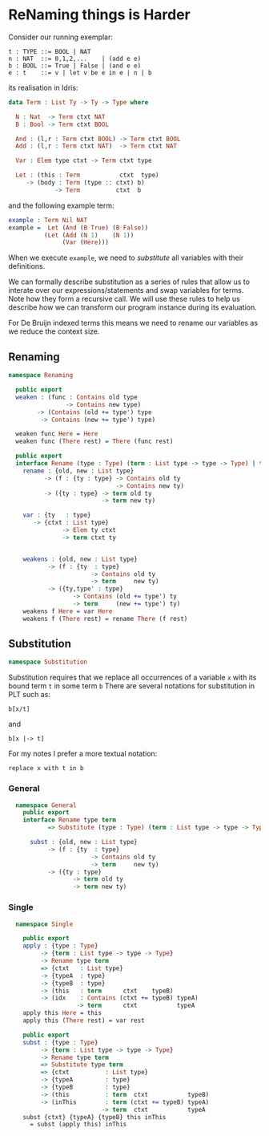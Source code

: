 # ReNaming things is Harder

Consider our running exemplar:

    t : TYPE ::= BOOL | NAT
    n : NAT  ::= 0,1,2,...    | (add e e)
    b : BOOL ::= True | False | (and e e)
    e : t    ::= v | let v be e in e | n | b

its realisation in Idris:

```idris
data Term : List Ty -> Ty -> Type where

  N : Nat  -> Term ctxt NAT
  B : Bool -> Term ctxt BOOL

  And : (l,r : Term ctxt BOOL) -> Term ctxt BOOL
  Add : (l,r : Term ctxt NAT)  -> Term ctxt NAT

  Var : Elem type ctxt -> Term ctxt type

  Let : (this : Term           ctxt  type)
     -> (body : Term (type :: ctxt) b)
             -> Term          ctxt  b
```

and the following example term:

```idris
example : Term Nil NAT
example =  Let (And (B True) (B False))
          (Let (Add (N 1)    (N 1))
               (Var (Here)))
```

When we execute `example`, we need to *substitute* all variables with their definitions.

We can formally describe substitution as a series of rules that allow us to interate over our expressions/statements and swap variables for terms.
Note how they form a recursive call.
We will use these rules to help us describe how we can transform our program instance during its evaluation.

For De Bruijn indexed terms this means we need to rename our variables as we reduce the context size.

## Renaming

```idris
namespace Renaming
```

```idris
  public export
  weaken : (func : Contains old type
                -> Contains new type)
        -> (Contains (old += type') type
         -> Contains (new += type') type)

  weaken func Here = Here
  weaken func (There rest) = There (func rest)
```

```idris
  public export
  interface Rename (type : Type) (term : List type -> type -> Type) | term where
    rename : {old, new : List type}
          -> (f : {ty : type} -> Contains old ty
                              -> Contains new ty)
          -> ({ty : type} -> term old ty
                          -> term new ty)

    var : {ty   : type}
       -> {ctxt : List type}
               -> Elem ty ctxt
               -> term ctxt ty


    weakens : {old, new : List type}
           -> (f : {ty  : type}
                       -> Contains old ty
                       -> term     new ty)
           -> ({ty,type' : type}
                  -> Contains (old += type') ty
                  -> term     (new += type') ty)
    weakens f Here = var Here
    weakens f (There rest) = rename There (f rest)
```

## Substitution

```idris
namespace Substitution
```

Substitution requires that we replace all occurrences of a variable `x` with its bound term `t` in some term `b`
There are several notations for substitution in PLT such as:

    b[x/t]

and

    b[x |-> t]

For my notes I prefer a more textual notation:

    replace x with t in b

### General

```idris
  namespace General
    public export
    interface Rename type term
           => Substitute (type : Type) (term : List type -> type -> Type) | term where

      subst : {old, new : List type}
           -> (f : {ty  : type}
                       -> Contains old ty
                       -> term     new ty)
           -> ({ty : type}
                  -> term old ty
                  -> term new ty)

```

### Single
```idris
  namespace Single
```

```idris
    public export
    apply : {type : Type}
         -> {term : List type -> type -> Type}
         -> Rename type term
         => {ctxt   : List type}
         -> {typeA  : type}
         -> {typeB  : type}
         -> (this   : term      ctxt    typeB)
         -> (idx    : Contains (ctxt += typeB) typeA)
                   -> term      ctxt           typeA
    apply this Here = this
    apply this (There rest) = var rest

    public export
    subst : {type : Type}
         -> {term : List type -> type -> Type}
         -> Rename type term
         => Substitute type term
         => {ctxt          : List type}
         -> {typeA         : type}
         -> {typeB         : type}
         -> (this          : term  ctxt           typeB)
         -> (inThis        : term (ctxt += typeB) typeA)
                          -> term  ctxt           typeA
    subst {ctxt} {typeA} {typeB} this inThis
      = subst (apply this) inThis
```
